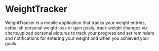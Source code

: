 # WeightTracker
WeightTracker is a mobile application that tracks your weight entries, estbalish personal weight loss or gain goals, track weight changes via charts,upload personal pictures to track your progress and set reminders and notifications for entering your weight and when you achieved your goals.


